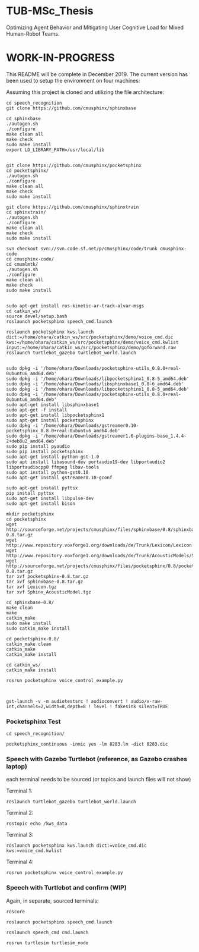 # TUB-MSc_Thesis
Optimizing Agent Behavior and Mitigating User Cognitive Load for Mixed Human-Robot Teams.

# WORK-IN-PROGRESS
This README will be complete in December 2019. The current version has been used to setup the environment on four machines:


Assuming this project is cloned and utilizing the file architecture:
```
cd speech_recognition
git clone https://github.com/cmusphinx/sphinxbase

cd sphinxbase
./autogen.sh
./configure
make clean all
make check
sudo make install
export LD_LIBRARY_PATH=/usr/local/lib


git clone https://github.com/cmusphinx/pocketsphinx
cd pocketsphinx/
./autogen.sh
./configure
make clean all
make check
sudo make install

git clone https://github.com/cmusphinx/sphinxtrain
cd sphinxtrain/
./autogen.sh
./configure
make clean all
make check
sudo make install

svn checkout svn://svn.code.sf.net/p/cmusphinx/code/trunk cmusphinx-code
cd cmusphinx-code/
cd cmumlmtk/
./autogen.sh
./configure
make clean all
make check
sudo make install


sudo apt-get install ros-kinetic-ar-track-alvar-msgs
cd catkin_ws/
source devel/setup.bash
roslaunch pocketsphinx speech_cmd.launch 

roslaunch pocketsphinx kws.launch dict:=/home/ohara/catkin_ws/src/pocketsphinx/demo/voice_cmd.dic kws:=/home/ohara/catkin_ws/src/pocketsphinx/demo/voice_cmd.kwlist input:=/home/ohara/catkin_ws/src/pocketsphinx/demo/goforward.raw
roslaunch turtlebot_gazebo turtlebot_world.launch


sudo dpkg -i '/home/ohara/Downloads/pocketsphinx-utils_0.8.0+real-0ubuntu6_amd64.deb' 
sudo dpkg -i '/home/ohara/Downloads/libpocketsphinx1_0.8-5_amd64.deb' 
sudo dpkg -i '/home/ohara/Downloads/libsphinxbase1_0.8-6_amd64.deb' 
sudo dpkg -i '/home/ohara/Downloads/libpocketsphinx1_0.8-5_amd64.deb' 
sudo dpkg -i '/home/ohara/Downloads/pocketsphinx-utils_0.8.0+real-0ubuntu6_amd64.deb' 
sudo apt-get install libsphinxbase1
sudo apt-get -f install
sudo apt-get install libpocketsphinx1
sudo apt-get install pocketsphinx
sudo dpkg -i '/home/ohara/Downloads/gstreamer0.10-pocketsphinx_0.8.0+real-0ubuntu6_amd64.deb' 
sudo dpkg -i '/home/ohara/Downloads/gstreamer1.0-plugins-base_1.4.4-2+deb8u2_amd64.deb' 
sudo pip install pyaudio
sudo pip install pocketsphinx
sudo apt-get install python-gst-1.0
sudo apt install libasound-dev portaudio19-dev libportaudio2 libportaudiocpp0 ffmpeg libav-tools
sudo apt install python-gst0.10
sudo apt-get install gstreamer0.10-gconf

sudo apt-get install pyttsx
pip install pyttsx
sudo apt-get install libpulse-dev
sudo apt-get install bison

mkdir pocketsphinx
cd pocketsphinx
wget http://sourceforge.net/projects/cmusphinx/files/sphinxbase/0.8/sphinxbase-0.8.tar.gz
wget http://www.repository.voxforge1.org/downloads/de/Trunk/Lexicon/Lexicon.tgz
wget http://www.repository.voxforge1.org/downloads/de/Trunk/AcousticModels/Sphinx_AcousticModel.tgz
wget http://sourceforge.net/projects/cmusphinx/files/pocketsphinx/0.8/pocketsphinx-0.8.tar.gz
tar xvf pocketsphinx-0.8.tar.gz
tar xvf sphinxbase-0.8.tar.gz
tar xvf Lexicon.tgz
tar xvf Sphinx_AcousticModel.tgz

cd sphinxbase-0.8/
make clean
make
catkin_make
sudo make install
sudo catkin_make install

cd pocketsphinx-0.8/
catkin_make clean
catkin_make
catkin_make install

cd catkin_ws/
catkin_make install

rosrun pocketsphinx voice_control_example.py



gst-launch -v -m audiotestsrc ! audioconvert ! audio/x-raw-int,channels=2,width=8,depth=8 ! level ! fakesink silent=TRUE

```



### Pocketsphinx Test
```
cd speech_recognition/

pocketsphinx_continuous -inmic yes -lm 8283.lm -dict 8283.dic
```

### Speech with Gazebo Turtlebot (reference, as Gazebo crashes laptop)

each terminal needs to be sourced (or topics and launch files will not show)

Terminal 1:
```
roslaunch turtlebot_gazebo turtlebot_world.launch
```
Terminal 2:
```
rostopic echo /kws_data
```
Terminal 3:
```
roslaunch pocketsphinx kws.launch dict:=voice_cmd.dic kws:=voice_cmd.kwlist
```
Terminal 4:
```
rosrun pocketsphinx voice_control_example.py
````

### Speech with Turtlebot and confirm (WIP)

Again, in separate, sourced terminals:
```
roscore

roslaunch pocketsphinx speech_cmd.launch

roslaunch speech_cmd cmd.launch

rosrun turtlesim turtlesim_node
```
